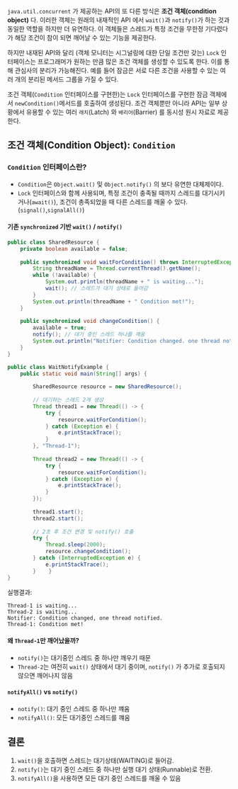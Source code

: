
`java.util.concurrent` 가 제공하는 API의 또 다른 방식은 **조건 객체(condition object)** 다. 이러한 객체는 원래의 내재적인 API 에서 `wait()`과 `notify()`가 하는 것과 동일한 역할을 하지만 더 유연하다. 이 객체들은 스레드가 특정 조건을 무한정 기다렸다가 해당 조건이 참이 되면 깨어날 수 있는 기능을 제공한다.

하지만 내재된 API와 달리 (객체 모니터는 시그널링에 대한 단일 조건만 갖는) `Lock` 인터페이스는 프로그래머가 원하는 만큼 많은 조건 객체를 생성할 수 있도록 한다. 이를 통해 관심사의 분리가 가능해진다. 예를 들어 잠금은 서로 다른 조건을 사용할 수 있는 여러 개의 분리된 메서드 그룹을 가질 수 있다.

조건 객체(`Condition` 인터페이스를 구현한)는 `Lock` 인터페이스를 구현한 잠금 객체에서 `newCondition()`메서드를 호출하여 생성된다. 조건 객체뿐만 아니라 API는 일부 상황에서 유용할 수 있는 여러 `래치`(Latch) 와 `배리어`(Barrier) 를 동시성 원시 자료로 제공한다.

## 조건 객체(Condition Object): `Condition`

### `Condition` 인터페이스란?
- `Condition`은 `Object.wait()` 및 `Object.notify()` 의 보다 유연한 대체제이다.
- `Lock` 인터페이스와 함께 사용되며, 특정 조건이 충족될 때까지 스레드를 대기시키거나(`await()`), 조건이 총족되었을 때 다른 스레드를 깨울 수 있다.(`signal()`,`signalAll()`)

#### 기존 `synchronized` 기반 `wait()` / `notify()`


```java
public class SharedResource {  
    private boolean available = false;  
  
    public synchronized void waitForCondition() throws InterruptedException {  
        String threadName = Thread.currentThread().getName();  
        while (!available) {  
            System.out.println(threadName + " is waiting...");  
            wait(); // 스레드가 대기 상태로 들어감  
        }  
        System.out.println(threadName + " Condition met!");  
    }  
  
    public synchronized void changeCondition() {  
        available = true;  
        notify(); // 대기 중인 스레드 하나를 깨움  
        System.out.println("Notifier: Condition changed. one thread notified.");  
    }  
}
```

```java
public class WaitNotifyExample {  
    public static void main(String[] args) {  
  
        SharedResource resource = new SharedResource();  
  
        // 대기하는 스레드 2개 생성  
        Thread thread1 = new Thread(() -> {  
            try {  
                resource.waitForCondition();  
            } catch (Exception e) {  
                e.printStackTrace();  
            }  
        }, "Thread-1");  
  
        Thread thread2 = new Thread(() -> {  
            try {  
                resource.waitForCondition();  
            } catch (Exception e) {  
                e.printStackTrace();  
            }  
        });  
  
        thread1.start();  
        thread2.start();  
  
        // 2초 후 조건 변경 및 notify() 호출  
        try {  
            Thread.sleep(2000);  
            resource.changeCondition();  
        } catch (InterruptedException e) {  
            e.printStackTrace();  
        }    }  
}
```

실행결과:
```text
Thread-1 is waiting...
Thread-2 is waiting...
Notifier: Condition changed, one thread notified.
Thread-1: Condition met!
```

#### 왜 `Thread-1`만 깨어났을까?
- `notify()`는 대기중인 스레드 중 하나만 깨우기 때문
- `Thread-2`는 여전히 `wait()` 상태에서 대기 중이며, `notify()` 가 추가로 호출되지 않으면 깨어나지 않음

#### `notifyAll()` vs `notify()`

- `notify()`: 대기 중인 스레드 중 하나만 꺠움
- `notifyAll()`: 모든 대기중인 스레드를 꺠움

## 결론
1. `wait()`을 호출하면 스레드는 대기상태(WAITING)로 들어감.
2. `notify()`는 대기 중인 스레드 중 하나만 실행 대기 상태(Runnable)로 전환.
3. `notifyAll()`을 사용하면 모든 대기 중인 스레드를 깨울 수 있음
